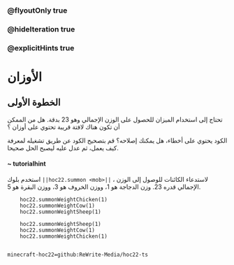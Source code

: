 ### @flyoutOnly true
### @hideIteration true
### @explicitHints true


# الأوزان

## الخطوة الأولى
تحتاج إلى استخدام الميزان للحصول على الوزن الإجمالي وهو 23 بدقة. هل من الممكن أن تكون هناك لافتة قريبة تحتوي على أوزان ؟

الكود يحتوي على أخطاء، هل يمكنك إصلاحه؟ قم بتصحيح الكود عن طريق تشغيله لمعرفة كيف يعمل، ثم عدل عليه ليصبح الحل صحيحا.

#### ~ tutorialhint  
استخدم بلوك ``||hoc22.summon <mob>||`` ، لاستدعاء الكائنات للوصول إلى الوزن الإجمالي قدره 23. وزن الدجاجة هو 1، ووزن الخروف هو 3، ووزن البقرة هو 5.



```ghost
    hoc22.summonWeightChicken(1)
    hoc22.summonWeightCow(1)
    hoc22.summonWeightSheep(1)
```
```template
    hoc22.summonWeightSheep(1)
    hoc22.summonWeightCow(1)
    hoc22.summonWeightChicken(1)
      
```
```package
minecraft-hoc22=github:ReWrite-Media/hoc22-ts
```